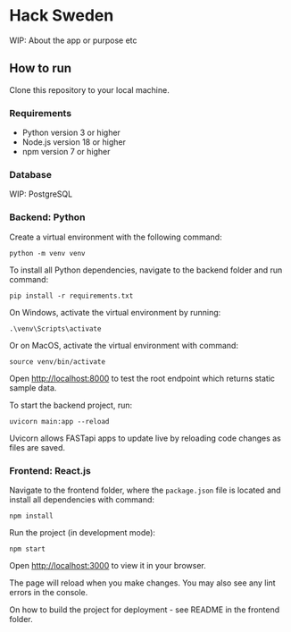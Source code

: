 # Hack Sweden
WIP: About the app or purpose etc


## How to run
Clone this repository to your local machine.


### Requirements
- Python version 3 or higher
- Node.js version 18 or higher
- npm version 7 or higher

### Database
WIP: PostgreSQL

### Backend: Python
Create a virtual environment with the following command:

`python -m venv venv`

To install all Python dependencies, navigate to the backend folder and run command:

`pip install -r requirements.txt`

On Windows, activate the virtual environment by running:

`.\venv\Scripts\activate`

Or on MacOS, activate the virtual environment with command:

`source venv/bin/activate`

Open [http://localhost:8000](http://localhost:8000) to test the root endpoint which returns static sample data.

To start the backend project, run:

`uvicorn main:app --reload`

Uvicorn allows FASTapi apps to update live by reloading code changes as files are saved.

### Frontend: React.js
Navigate to the frontend folder, where the `package.json` file is located and install all dependencies with command:

`npm install`

Run the project (in development mode):

`npm start`

Open [http://localhost:3000](http://localhost:3000) to view it in your browser.

The page will reload when you make changes. You may also see any lint errors in the console.

On how to build the project for deployment - see README in the frontend folder.
